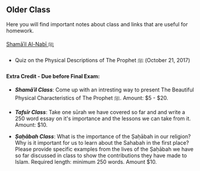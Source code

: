 ## Older Class

Here you will find important notes about class and links that are useful for homework. 

<a href="https://docs.google.com/document/d/1-EzRI5yUmuXGpIVbbbkTTZytgLP2azMivvRSYm4lZsk/edit?usp=sharing" target="_blank">Shamāʾil Al-Nabī ﷺ</a>

* Quiz on the Physical Descriptions of The Prophet ﷺ (October 21, 2017)


#### Extra Credit - Due before Final Exam:
* **_Shamāʾil Class_**: Come up with an intresting way to present The Beautiful Physical Characteristics of The Prophet ﷺ. Amount: $5 - $20.

* **_Tafsīr Class_**: Take one sūrah we have covered so far and and write a 250 word essay on it's importance and the lessons we can take from it.  Amount: $10.
  
 * **_Ṣaḥābah Class_**: What is the importance of the Ṣaḥābah in our religion? Why is it important for us to learn about the Sahabah in the first place? Please provide specific examples from the lives of the Ṣaḥābah we have so far discussed in class to show the contributions they have made to Islam. Required length: minimum 250 words. Amount $10.
  
